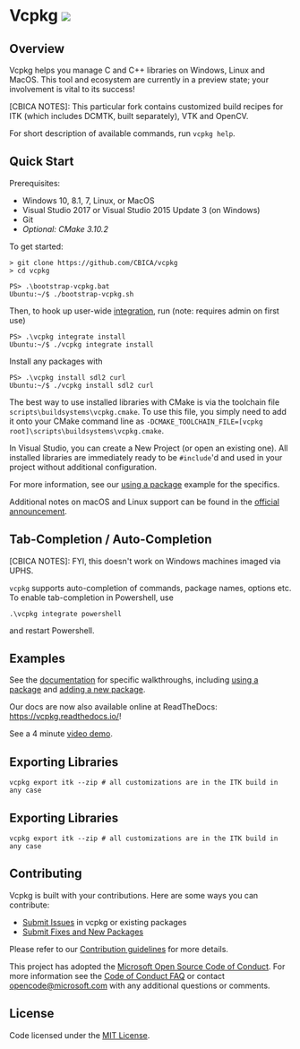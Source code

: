 # Vcpkg <a href="#">![](https://devdiv.visualstudio.com/_apis/public/build/definitions/0bdbc590-a062-4c3f-b0f6-9383f67865ee/8476/badge)</a>

## Overview
Vcpkg helps you manage C and C++ libraries on Windows, Linux and MacOS. This tool and ecosystem are currently in a preview state; your involvement is vital to its success!

[CBICA NOTES]: This particular fork contains customized build recipes for ITK (which includes DCMTK, built separately), VTK and OpenCV. 

For short description of available commands, run `vcpkg help`.

## Quick Start
Prerequisites:
- Windows 10, 8.1, 7, Linux, or MacOS
- Visual Studio 2017 or Visual Studio 2015 Update 3 (on Windows)
- Git
- *Optional: CMake 3.10.2*

To get started:
```
> git clone https://github.com/CBICA/vcpkg
> cd vcpkg

PS> .\bootstrap-vcpkg.bat
Ubuntu:~/$ ./bootstrap-vcpkg.sh
```

Then, to hook up user-wide [integration](docs/users/integration.md), run (note: requires admin on first use)
```
PS> .\vcpkg integrate install
Ubuntu:~/$ ./vcpkg integrate install
```

Install any packages with
```
PS> .\vcpkg install sdl2 curl
Ubuntu:~/$ ./vcpkg install sdl2 curl
```

The best way to use installed libraries with CMake is via the toolchain file `scripts\buildsystems\vcpkg.cmake`. To use this file, you simply need to add it onto your CMake command line as `-DCMAKE_TOOLCHAIN_FILE=[vcpkg root]\scripts\buildsystems\vcpkg.cmake`.

In Visual Studio, you can create a New Project (or open an existing one). All installed libraries are immediately ready to be `#include`'d and used in your project without additional configuration.

For more information, see our [using a package](docs/examples/using-sqlite.md) example for the specifics. 

Additional notes on macOS and Linux support can be found in the [official announcement](https://blogs.msdn.microsoft.com/vcblog/2018/04/24/announcing-a-single-c-library-manager-for-linux-macos-and-windows-vcpkg/).

## Tab-Completion / Auto-Completion

[CBICA NOTES]: FYI, this doesn't work on Windows machines imaged via UPHS.

`vcpkg` supports auto-completion of commands, package names, options etc. To enable tab-completion in Powershell, use
```
.\vcpkg integrate powershell
```
and restart Powershell.


## Examples
See the [documentation](docs/index.md) for specific walkthroughs, including [using a package](docs/examples/using-sqlite.md) and [adding a new package](docs/examples/packaging-zlib.md).

Our docs are now also available online at ReadTheDocs: <https://vcpkg.readthedocs.io/>!

See a 4 minute [video demo](https://www.youtube.com/watch?v=y41WFKbQFTw).

## Exporting Libraries

```
vcpkg export itk --zip # all customizations are in the ITK build in any case
```

## Exporting Libraries

```
vcpkg export itk --zip # all customizations are in the ITK build in any case
```

## Contributing
Vcpkg is built with your contributions. Here are some ways you can contribute:

* [Submit Issues](https://github.com/Microsoft/vcpkg/issues) in vcpkg or existing packages
* [Submit Fixes and New Packages](https://github.com/Microsoft/vcpkg/pulls)

Please refer to our [Contribution guidelines](CONTRIBUTING.md) for more details.

This project has adopted the [Microsoft Open Source Code of Conduct](https://opensource.microsoft.com/codeofconduct/). For more information see the [Code of Conduct FAQ](https://opensource.microsoft.com/codeofconduct/faq/) or contact [opencode@microsoft.com](mailto:opencode@microsoft.com) with any additional questions or comments.

## License

Code licensed under the [MIT License](LICENSE.txt).
